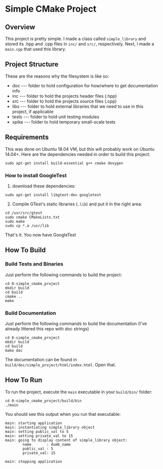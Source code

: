 # Simple CMake Project

## Overview
This project is pretty simple. I made a class called `simple_library` and stored its .hpp and .cpp files in `inc/` and `src/`, respectively. Next, I made a `main.cpp` that used this library.

## Project Structure
These are the reasons why the filesystem is like so:
* doc --- folder to hold configuration for how/where to get documentation info
* inc --- folder to hold the projects header files (.hpp)
* src --- folder to hold the projects source files (.cpp)
* libs --- folder to hold external libraries that we need to use in this project, if applicable
* tests --- folder to hold unit testing modules
* spike --- folder to hold temporary small-scale tests 

## Requirements
This was done on Ubuntu 18.04 VM, but this will probably work on Ubuntu 14.04+. Here are the dependencies needed in order to build this project:

```
sudo apt-get install build-essential g++ cmake doxygen
```
### How to install GoogleTest
1. download these dependencies:
```
sudo apt-get install libgtest-dev googletest
```
2. Compile GTest's static libraries (`.lib`) and put it in the right area:
```
cd /usr/src/gtest
sudo cmake CMakeLists.txt
sudo make
sudo cp *.a /usr/lib
```
That's it. You now have GoogleTest
## How To Build
### Build Tests and Binaries
Just perform the following commands to build the project:
```
cd 0-simple_cmake_project
mkdir build
cd build
cmake ..
make
```

### Build Documentation
Just perform the following commands to build the documentation (I've already littered this repo with doc strings)
```
cd 0-simple_cmake_project
mkdir build
cd build
make doc
```
The documentation can be found in `build/doc/simple_project/html/index.html`. Open that.
## How To Run

To run the project, execute the `main` executable in your `build/bin/` folder:

```
cd 0-simple_cmake_project/build/bin
./main
```

You should see this output when you run that executable:
```
main: starting application
main: instantiating simple_library object
main: setting public_val to 5
main: setting private_val to 15
main: going to display content of simple_library object:
        name       : dumb_name
        public_val : 5
        private_val: 15

main: stopping application
```

